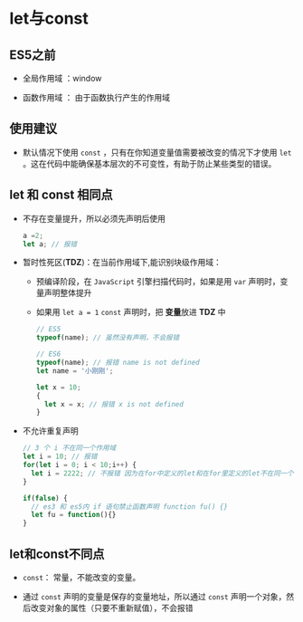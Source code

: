 # let与const

## ES5之前

  - 全局作用域 ：window

  - 函数作用域 ： 由于函数执行产生的作用域

## 使用建议

  - 默认情况下使用 `const` ，只有在你知道变量值需要被改变的情况下才使用 `let` 。这在代码中能确保基本层次的不可变性，有助于防止某些类型的错误。

## let 和 const 相同点

  - 不存在变量提升，所以必须先声明后使用

    ```javascript
    a =2;
    let a; // 报错
    ```

  - 暂时性死区(**TDZ**)：在当前作用域下,能识别块级作用域：

    - 预编译阶段，在 `JavaScript` 引擎扫描代码时，如果是用 `var` 声明时，变量声明整体提升

    - 如果用 `let a = 1` `const` 声明时，把 **变量**放进 **TDZ** 中

      ```javascript
      // ES5
      typeof(name); // 虽然没有声明，不会报错
      ```

      ```javascript
      // ES6
      typeof(name); // 报错 name is not defined
      let name = '小刚刚';

      let x = 10;
      {
        let x = x; // 报错 x is not defined
      }
      ```

  - 不允许重复声明

    ```javascript
    // 3 个 i 不在同一个作用域
    let i = 10; // 报错
    for(let i = 0; i < 10;i++) {
      let i = 2222; // 不报错 因为在for中定义的let和在for里定义的let不在同一个作用域
    }

    if(false) {
      // es3 和 es5内 if 语句禁止函数声明 function fu() {}
      let fu = function(){}
    }
    ```

## let和const不同点

  - `const`： 常量，不能改变的变量。

  - 通过 `const` 声明的变量是保存的变量地址，所以通过 `const` 声明一个对象，然后改变对象的属性（只要不重新赋值），不会报错
